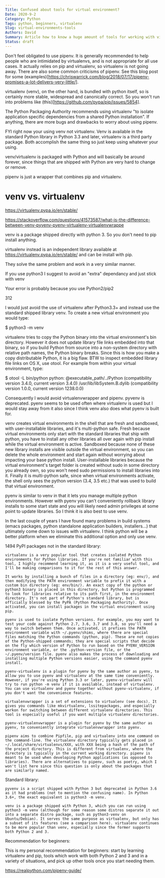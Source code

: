 ```yaml
---
Title: Confused about tools for virtual environment?
Date: 2020-9-2
Category: Python
Tags: python, beginners, virtualenv
Slug: virtual-environments-tools
Authors: David
Summary: Article how to know a huge amount of tools for working with virtual environments
Status: draft
---
```





Don't feel obligated to use pipenv. It is generally recommended to help people who are intimidated by virtualenvs, and is not appropriate for all use cases. It actually relies on pip and virtualenv, so virtualenv is not going away. There are also some common criticisms of pipenv. See this blog post for some (examples)[https://chriswarrick.com/blog/2018/07/17/pipenv-promises-a-lot-delivers-very-little/].

virtualenv (venv), on the other hand, is bundled with python itself, so is certainly more stable, widespread and canonically correct. So you won't run into problems like (this)[https://github.com/pypa/pip/issues/5854].

The Python Packaging Authority recommends using virtualenv "to isolate application specific dependencies from a shared Python installation". If anything, there are more bugs and drawbacks to worry about using pipenv.

FYI right now your using venv not virtualenv. Venv is available in the standard Python library in Python 3.3 and later, virtualenv is a third party package. Both accomplish the same thing so just keep using whatever your using.

venv/virtualenv is packaged with Python and will basically be around forever, since things that are shipped with Python are very hard to change or remove.

pipenv is just a wrapper that combines pip and virtualenv.


# venv vs. virtualenv

https://virtualenv.pypa.io/en/stable/

https://stackoverflow.com/questions/41573587/what-is-the-difference-between-venv-pyvenv-pyenv-virtualenv-virtualenvwrappe

venv is a package shipped directly with python 3. So you don't need to pip install anything.

virtualenv instead is an independent library available at https://virtualenv.pypa.io/en/stable/ and can be install with pip.

They solve the same problem and work in a very similar manner.

If you use python3 I suggest to avoid an "extra" dependancy and just stick with venv

Your error is probably because you use Python2/pip2



312

I would just avoid the use of virtualenv after Python3.3+ and instead use the standard shipped library venv. To create a new virtual environment you would type:

$ python3 -m venv <MYVENV>

virtualenv tries to copy the Python binary into the virtual environment's bin directory. However it does not update library file links embedded into that binary, so if you build Python from source into a non-system directory with relative path names, the Python binary breaks. Since this is how you make a copy distributable Python, it is a big flaw. BTW to inspect embedded library file links on OS X, use otool. For example from within your virtual environment, type:

$ otool -L bin/python
python:
    @executable_path/../Python (compatibility version 3.4.0, current version 3.4.0)
    /usr/lib/libSystem.B.dylib (compatibility version 1.0.0, current version 1238.0.0)

Consequently I would avoid virtualenvwrapper and pipenv. pyvenv is deprecated. pyenv seems to be used often where virtualenv is used but I would stay away from it also since I think venv also does what pyenv is built for.

venv creates virtual environments in the shell that are fresh and sandboxed, with user-installable libraries, and it's multi-python safe. Fresh because virtual environments only start with the standard libraries that ship with python, you have to install any other libraries all over again with pip install while the virtual environment is active. Sandboxed because none of these new library installs are visible outside the virtual environment, so you can delete the whole environment and start again without worrying about impacting your base python install. User-installable libraries because the virtual environment's target folder is created without sudo in some directory you already own, so you won't need sudo permissions to install libraries into it. Finally it is multi-python safe, since when virtual environments activate, the shell only sees the python version (3.4, 3.5 etc.) that was used to build that virtual environment.

pyenv is similar to venv in that it lets you manage multiple python environments. However with pyenv you can't conveniently rollback library installs to some start state and you will likely need admin privileges at some point to update libraries. So I think it is also best to use venv.

In the last couple of years I have found many problems in build systems (emacs packages, python standalone application builders, installers...) that ultimately come down to issues with virtualenv. I think python will be a better platform when we eliminate this additional option and only use venv.

1494
PyPI packages not in the standard library:

    virtualenv is a very popular tool that creates isolated Python environments for Python libraries. If you're not familiar with this tool, I highly recommend learning it, as it is a very useful tool, and I'll be making comparisons to it for the rest of this answer.

    It works by installing a bunch of files in a directory (eg: env/), and then modifying the PATH environment variable to prefix it with a custom bin directory (eg: env/bin/). An exact copy of the python or python3 binary is placed in this directory, but Python is programmed to look for libraries relative to its path first, in the environment directory. It's not part of Python's standard library, but is officially blessed by the PyPA (Python Packaging Authority). Once activated, you can install packages in the virtual environment using pip.

    pyenv is used to isolate Python versions. For example, you may want to test your code against Python 2.7, 3.6, 3.7 and 3.8, so you'll need a way to switch between them. Once activated, it prefixes the PATH environment variable with ~/.pyenv/shims, where there are special files matching the Python commands (python, pip). These are not copies of the Python-shipped commands; they are special scripts that decide on the fly which version of Python to run based on the PYENV_VERSION environment variable, or the .python-version file, or the ~/.pyenv/version file. pyenv also makes the process of downloading and installing multiple Python versions easier, using the command pyenv install.

    pyenv-virtualenv is a plugin for pyenv by the same author as pyenv, to allow you to use pyenv and virtualenv at the same time conveniently. However, if you're using Python 3.3 or later, pyenv-virtualenv will try to run python -m venv if it is available, instead of virtualenv. You can use virtualenv and pyenv together without pyenv-virtualenv, if you don't want the convenience features.

    virtualenvwrapper is a set of extensions to virtualenv (see docs). It gives you commands like mkvirtualenv, lssitepackages, and especially workon for switching between different virtualenv directories. This tool is especially useful if you want multiple virtualenv directories.

    pyenv-virtualenvwrapper is a plugin for pyenv by the same author as pyenv, to conveniently integrate virtualenvwrapper into pyenv.

    pipenv aims to combine Pipfile, pip and virtualenv into one command on the command-line. The virtualenv directory typically gets placed in ~/.local/share/virtualenvs/XXX, with XXX being a hash of the path of the project directory. This is different from virtualenv, where the directory is typically in the current working directory. pipenv is meant to be used when developing Python applications (as opposed to libraries). There are alternatives to pipenv, such as poetry, which I won't list here since this question is only about the packages that are similarly named.

Standard library:

    pyvenv is a script shipped with Python 3 but deprecated in Python 3.6 as it had problems (not to mention the confusing name). In Python 3.6+, the exact equivalent is python3 -m venv.

    venv is a package shipped with Python 3, which you can run using python3 -m venv (although for some reason some distros separate it out into a separate distro package, such as python3-venv on Ubuntu/Debian). It serves the same purpose as virtualenv, but only has a subset of its features (see a comparison here). virtualenv continues to be more popular than venv, especially since the former supports both Python 2 and 3.

Recommendation for beginners:

This is my personal recommendation for beginners: start by learning virtualenv and pip, tools which work with both Python 2 and 3 and in a variety of situations, and pick up other tools once you start needing them.


https://realpython.com/pipenv-guide/